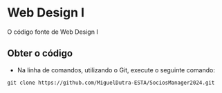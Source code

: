 # Web Design I
O código fonte de Web Design I

## Obter o código
- Na linha de comandos, utilizando o Git, execute o seguinte comando:
```
git clone https://github.com/MiguelDutra-ESTA/SociosManager2024.git
```
